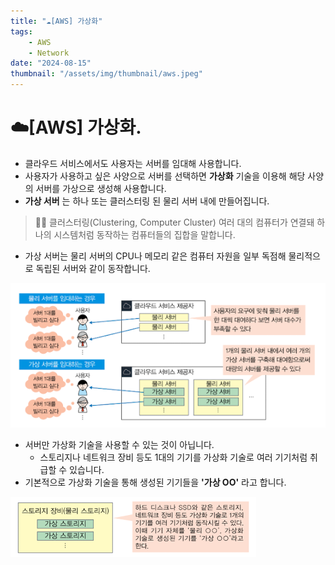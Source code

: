 ```yaml
---
title: "☁️[AWS] 가상화"
tags:
    - AWS
    - Network
date: "2024-08-15"
thumbnail: "/assets/img/thumbnail/aws.jpeg"
---
```


# ☁️[AWS] 가상화.
- 클라우드 서비스에서도 사용자는 서버를 임대해 사용합니다.
- 사용자가 사용하고 싶은 사양으로 서버를 선택하면 **가상화** 기술을 이용해 해당 사양의 서버를 가상으로 생성해 사용합니다.
- **가상 서버** 는 하나 또는 클러스터링 된 물리 서버 내에 만들어집니다.
> 🙋‍♂️ 클러스터링(Clustering, Computer Cluster)
> 여러 대의 컴퓨터가 연결돼 하나의 시스템처럼 동작하는 컴퓨터들의 집합을 말합니다.
- 가상 서버는 물리 서버의 CPU나 메모리 같은 컴퓨터 자원을 일부 독점해 물리적으로 독립된 서버와 같이 동작합니다.

<img src = "https://github.com/devKobe24/images2/blob/main/AWS/aws-1.png?raw=true">

- 서버만 가상화 기술을 사용할 수 있는 것이 아닙니다.
    - 스토리지나 네트워크 장비 등도 1대의 기기를 가상화 기술로 여러 기기처럼 취급할 수 있습니다.
- 기본적으로 가상화 기술을 통해 생성된 기기들을 **'가상 OO'** 라고 합니다.

<img src = "https://github.com/devKobe24/images2/blob/main/AWS/aws-2.png?raw=true">
